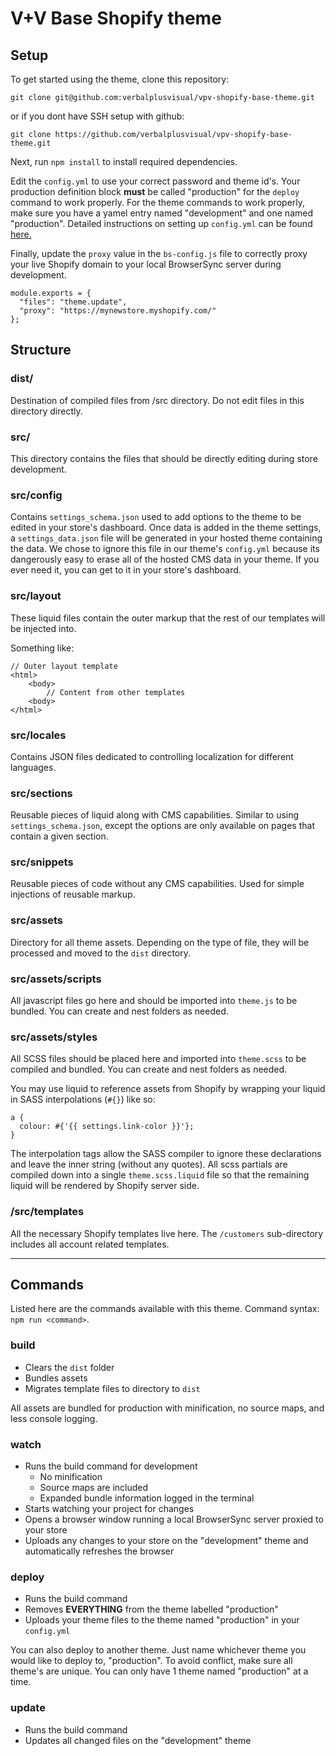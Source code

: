 # V+V Base Shopify theme

## Setup

To get started using the theme, clone this repository:

`git clone git@github.com:verbalplusvisual/vpv-shopify-base-theme.git`

or if you dont have SSH setup with github:

`git clone https://github.com/verbalplusvisual/vpv-shopify-base-theme.git`

Next, run `npm install` to install required dependencies.

Edit the `config.yml` to use your correct password and theme id's. Your production definition block **must** be called "production" for the `deploy` command to work properly. For the theme commands to work properly, make sure you have a yamel entry named "development" and one named "production". Detailed instructions on setting up `config.yml` can be found [here.](https://shopify.github.io/themekit/configuration)

Finally, update the `proxy` value in the `bs-config.js` file to correctly proxy your live Shopify domain to your local BrowserSync server during development.

```
module.exports = {
  "files": "theme.update",
  "proxy": "https://mynewstore.myshopify.com/"
};
```

## Structure

### dist/
Destination of compiled files from /src directory. Do not edit files in this directory directly.

### src/
This directory contains the files that should be directly editing during store development.

### src/config
Contains `settings_schema.json` used to add options to the theme to be edited in your store's dashboard. Once data is added in the theme settings, a `settings_data.json` file will be generated in your hosted theme containing the data. We chose to ignore this file in our theme's `config.yml` because its dangerously easy to erase all of the hosted CMS data in your theme. If you ever need it, you can get to it in your store's dashboard.

### src/layout
These liquid files contain the outer markup that the rest of our templates will be injected into.

Something like:

```
// Outer layout template
<html>
    <body>
        // Content from other templates
    <body>
</html>
```

### src/locales
Contains JSON files dedicated to controlling localization for different languages.

### src/sections
Reusable pieces of liquid along with CMS capabilities. Similar to using `settings_schema.json`, except the options are only available on pages that contain a given section.

### src/snippets
Reusable pieces of code without any CMS capabilities. Used for simple injections of reusable markup.

### src/assets
Directory for all theme assets. Depending on the type of file, they will be processed and moved to the `dist` directory.

### src/assets/scripts
All javascript files go here and should be imported into `theme.js` to be bundled. You can create and nest folders as needed.

### src/assets/styles
All SCSS files should be placed here and imported into `theme.scss` to be compiled and bundled. You can create and nest folders as needed.

You may use liquid to reference assets from Shopify by wrapping your liquid in SASS interpolations (`#{}`) like so:

```
a {
  colour: #{'{{ settings.link-color }}'};
}
```

The interpolation tags allow the SASS compiler to ignore these declarations and leave the inner string (without any quotes). All scss partials are compiled down into a single `theme.scss.liquid` file so that the remaining liquid will be rendered by Shopify server side.

### /src/templates
All the necessary Shopify templates live here. The `/customers` sub-directory includes all account related templates.

***

## Commands
Listed here are the commands available with this theme. Command syntax: `npm run <command>`.

### build
- Clears the `dist` folder
- Bundles assets
- Migrates template files to directory to `dist`

All assets are bundled for production with minification, no source maps, and less console logging.

### watch
- Runs the build command for development
    - No minification
    - Source maps are included
    - Expanded bundle information logged in the terminal
- Starts watching your project for changes
- Opens a browser window running a local BrowserSync server proxied to your store
- Uploads any changes to your store on the "development" theme and automatically refreshes the browser

### deploy
- Runs the build command
- Removes **EVERYTHING** from the theme labelled "production"
- Uploads your theme files to the theme named "production" in your `config.yml`

You can also deploy to another theme. Just name whichever theme you would like to deploy to, "production". To avoid conflict, make sure all theme's are unique. You can only have 1 theme named "production" at a time.

### update
- Runs the build command
- Updates all changed files on the "development" theme
